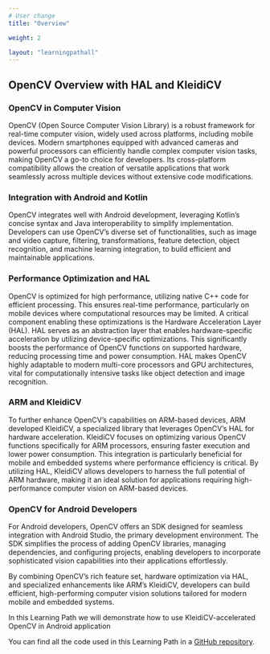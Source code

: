 ```yaml
---
# User change
title: "Overview"

weight: 2

layout: "learningpathall"
---
```


## OpenCV Overview with HAL and KleidiCV

### OpenCV in Computer Vision
OpenCV (Open Source Computer Vision Library) is a robust framework for real-time computer vision, widely used across platforms, including mobile devices. Modern smartphones equipped with advanced cameras and powerful processors can efficiently handle complex computer vision tasks, making OpenCV a go-to choice for developers. Its cross-platform compatibility allows the creation of versatile applications that work seamlessly across multiple devices without extensive code modifications.

### Integration with Android and Kotlin
OpenCV integrates well with Android development, leveraging Kotlin’s concise syntax and Java interoperability to simplify implementation. Developers can use OpenCV’s diverse set of functionalities, such as image and video capture, filtering, transformations, feature detection, object recognition, and machine learning integration, to build efficient and maintainable applications.

### Performance Optimization and HAL
OpenCV is optimized for high performance, utilizing native C++ code for efficient processing. This ensures real-time performance, particularly on mobile devices where computational resources may be limited. A critical component enabling these optimizations is the Hardware Acceleration Layer (HAL). HAL serves as an abstraction layer that enables hardware-specific acceleration by utilizing device-specific optimizations. This significantly boosts the performance of OpenCV functions on supported hardware, reducing processing time and power consumption. HAL makes OpenCV highly adaptable to modern multi-core processors and GPU architectures, vital for computationally intensive tasks like object detection and image recognition.

### ARM and KleidiCV
To further enhance OpenCV’s capabilities on ARM-based devices, ARM developed KleidiCV, a specialized library that leverages OpenCV’s HAL for hardware acceleration. KleidiCV focuses on optimizing various OpenCV functions specifically for ARM processors, ensuring faster execution and lower power consumption. This integration is particularly beneficial for mobile and embedded systems where performance efficiency is critical. By utilizing HAL, KleidiCV allows developers to harness the full potential of ARM hardware, making it an ideal solution for applications requiring high-performance computer vision on ARM-based devices.

### OpenCV for Android Developers
For Android developers, OpenCV offers an SDK designed for seamless integration with Android Studio, the primary development environment. The SDK simplifies the process of adding OpenCV libraries, managing dependencies, and configuring projects, enabling developers to incorporate sophisticated vision capabilities into their applications effortlessly.

By combining OpenCV’s rich feature set, hardware optimization via HAL, and specialized enhancements like ARM’s KleidiCV, developers can build efficient, high-performing computer vision solutions tailored for modern mobile and embedded systems.

In this Learning Path we will demonstrate how to use KleidiCV-accelerated OpenCV in Android application

You can find all the code used in this Learning Path in a [GitHub repository](https://github.com/dawidborycki/Arm64.KleidiCV.Demo.git).
